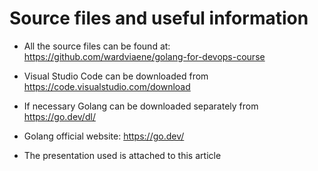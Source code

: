 # Source files and useful information
* All the source files can be found at: https://github.com/wardviaene/golang-for-devops-course

* Visual Studio Code can be downloaded from https://code.visualstudio.com/download

* If necessary Golang can be downloaded separately from https://go.dev/dl/

* Golang official website: https://go.dev/

* The presentation used is attached to this article
